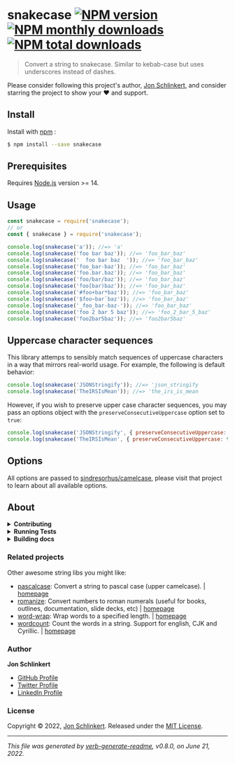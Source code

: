 # snakecase [![NPM version](https://img.shields.io/npm/v/snakecase.svg?style=flat)](https://www.npmjs.com/package/snakecase) [![NPM monthly downloads](https://img.shields.io/npm/dm/snakecase.svg?style=flat)](https://npmjs.org/package/snakecase) [![NPM total downloads](https://img.shields.io/npm/dt/snakecase.svg?style=flat)](https://npmjs.org/package/snakecase)

> Convert a string to snakecase. Similar to kebab-case but uses underscores instead of dashes.

Please consider following this project's author, [Jon Schlinkert](https://github.com/jonschlinkert), and consider starring the project to show your :heart: and support.

## Install

Install with [npm](https://www.npmjs.com/) :

```sh
$ npm install --save snakecase
```

## Prerequisites

Requires [Node.js](https://nodejs.org/en/) version >= 14.

## Usage

```js
const snakecase = require('snakecase');
// or
const { snakecase } = require('snakecase');

console.log(snakecase('a')); //=> 'a'
console.log(snakecase('foo bar baz')); //=> 'foo_bar_baz'
console.log(snakecase('  foo bar baz  ')); //=> 'foo_bar_baz'
console.log(snakecase('foo_bar-baz')); //=> 'foo_bar_baz'
console.log(snakecase('foo.bar.baz')); //=> 'foo_bar_baz'
console.log(snakecase('foo/bar/baz')); //=> 'foo_bar_baz'
console.log(snakecase('foo[bar)baz')); //=> 'foo_bar_baz'
console.log(snakecase('#foo+bar*baz')); //=> 'foo_bar_baz'
console.log(snakecase('$foo~bar`baz')); //=> 'foo_bar_baz'
console.log(snakecase('_foo_bar-baz-')); //=> 'foo_bar_baz'
console.log(snakecase('foo 2 bar 5 baz')); //=> 'foo_2_bar_5_baz'
console.log(snakecase('foo2bar5baz')); //=> 'foo2bar5baz'
```

## Uppercase character sequences

This library attemps to sensibly match sequences of uppercase characters in a way that mirrors real-world usage. For example, the following is default behavior:

```js
console.log(snakecase('JSONStringify')); //=> 'json_stringify
console.log(snakecase('TheIRSIsMean')); //=> 'the_irs_is_mean
```

However, if you wish to preserve upper case character sequences, you may pass an options object with the `preserveConsecutiveUppercase` option set to `true`:

```js
console.log(snakecase('JSONStringify', { preserveConsecutiveUppercase: true })); //=> jsons_tringify
console.log(snakecase('TheIRSIsMean', { preserveConsecutiveUppercase: true })); //=> the_irsi_s_mean
```

## Options

All options are passed to [sindresorhus/camelcase](https://github.com/sindresorhus/camelcase), please visit that project to learn about all available options.

## About

<details>
<summary><strong>Contributing</strong></summary>

Pull requests and stars are always welcome. For bugs and feature requests, [please create an issue](../../issues/new).

</details>

<details>
<summary><strong>Running Tests</strong></summary>

Running and reviewing unit tests is a great way to get familiarized with a library and its API. You can install dependencies and run tests with the following command:

```sh
$ npm install && npm test
```

</details>

<details>
<summary><strong>Building docs</strong></summary>

_(This project's readme.md is generated by [verb](https://github.com/verbose/verb-generate-readme), please don't edit the readme directly. Any changes to the readme must be made in the [.verb.md](.verb.md) readme template.)_

To generate the readme, run the following command:

```sh
$ npm install -g verbose/verb#dev verb-generate-readme && verb
```

</details>

### Related projects

Other awesome string libs you might like:

* [pascalcase](https://www.npmjs.com/package/pascalcase): Convert a string to pascal case (upper camelcase). | [homepage](https://github.com/jonschlinkert/pascalcase "Convert a string to pascal case (upper camelcase).")
* [romanize](https://www.npmjs.com/package/romanize): Convert numbers to roman numerals (useful for books, outlines, documentation, slide decks, etc) | [homepage](https://github.com/jonschlinkert/romanize "Convert numbers to roman numerals (useful for books, outlines, documentation, slide decks, etc)")
* [word-wrap](https://www.npmjs.com/package/word-wrap): Wrap words to a specified length. | [homepage](https://github.com/jonschlinkert/word-wrap "Wrap words to a specified length.")
* [wordcount](https://www.npmjs.com/package/wordcount): Count the words in a string. Support for english, CJK and Cyrillic. | [homepage](https://github.com/jonschlinkert/wordcount "Count the words in a string. Support for english, CJK and Cyrillic.")

### Author

**Jon Schlinkert**

* [GitHub Profile](https://github.com/jonschlinkert)
* [Twitter Profile](https://twitter.com/jonschlinkert)
* [LinkedIn Profile](https://linkedin.com/in/jonschlinkert)

### License

Copyright © 2022, [Jon Schlinkert](https://github.com/jonschlinkert).
Released under the [MIT License](LICENSE).

***

_This file was generated by [verb-generate-readme](https://github.com/verbose/verb-generate-readme), v0.8.0, on June 21, 2022._
